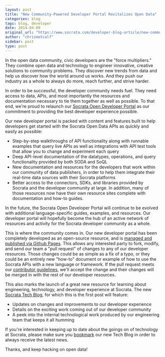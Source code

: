 ```yaml
---
layout: post
title: "New Community-Powered Developer Portal Revitalizes Open Data"
categories: blog
tags: blog, developer
date: 2014-04-09
original_url: "https://www.socrata.com/developer-blog-article/new-community-powered-developer-portal-revitalizes-open-data/"
author: "chrismetcalf"
sidebar: post
type: post
---
```


In the open data community, civic developers are the "force multipliers." They combine open data and technology to engineer innovative, creative solutions to community problems. They discover new trends from data and help us discover how the world around us works. And they push our industry as a whole to always do more, reach further, and strive harder.

In order to be successful, the developer community needs fuel. They need access to data, APIs, and most importantly the resources and documentation necessary to tie them together as well as possible. To that end, we're proud to relaunch our [Socrata Open Developer Portal](http://dev.socrata.com/) as our commitment to providing the best developer experience possible.

Our new developer portal is packed with content and features built to help developers get started with the Socrata Open Data APIs as quickly and easily as possible:

- Step-by-step walkthroughs of API functionality along with runnable examples that query live APIs as well as integrations with API test tools that allow you to change and experiment each query
- Deep API-level documentation of the datatypes, operations, and query functionality provided by both SODA and SoQL
- New documentation and resources for the developers that work within our community of data publishers, in order to help them integrate their real-time data sources with their Socrata platforms
- Better access to the connectors, SDKs, and libraries provided by Socrata and the developer community at large. In addition, many of those resources now have their own resource sites complete with documentation and how-to guides.

In the future, the Socrata Open Developer Portal will continue to be evolved with additional language-specific guides, examples, and resources. Our developer portal will hopefully become the hub of an active network of resources and activity for the Socrata developer community as a whole.

This is where the community comes in. Our new developer portal has been completely developed as an open-source resource, and is [managed and published via Github Pages](http://github.com/socrata/dev.socrata.com). This allows any interested party to fork, modify, and send our team a "pull request" of changes to any of our developer resources. Those changes could be as simple as a fix of a typo, or they could be an entirely new "how-to" document or example of how to use the Socrata APIs with a new language or framework. If the pull request meets our [contributor guidelines](http://dev.socrata.com/contributing.html), we'll accept the change and their changes will be merged in with the rest of our developer resources.

This also marks the launch of a great new resource for learning about engineering, technology, and developer experience at Socrata. The new [Socrata Tech Blog](/blog/), for which this is the first post will feature:

- Updates on changes and improvements to our developer experience
- Details on the exciting work coming out of our developer community
- A peek into the internal technological work produced by our engineering team that keeps it all humming

If you're interested in keeping up to date about the goings on of technology at Socrata, please make sure you [bookmark](http://www.socrata.com/developer-blog) our new Tech Blog in order to always receive the latest news.

Thanks, and keep hacking on open data!


